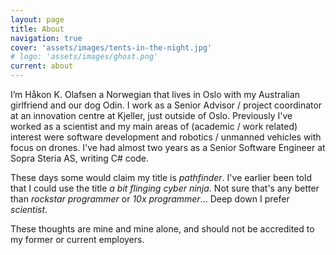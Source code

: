 ```yaml
---
layout: page
title: About
navigation: true
cover: 'assets/images/tents-in-the-night.jpg'
# logo: 'assets/images/ghost.png'
current: about
---
```


I’m Håkon K. Olafsen a Norwegian that lives in Oslo with my Australian girlfriend and our dog Odin. I work as a Senior Advisor / project coordinator at an innovation centre at Kjeller, just outside of Oslo. Previously I've worked as a scientist and my main areas of (academic / work related) interest were software development and robotics / unmanned vehicles with focus on drones. I've had almost two years as a Senior Software Engineer at Sopra Steria AS, writing C# code.

These days some would claim my title is _pathfinder_. I've earlier been told that I could use the title _a bit flinging cyber ninja_. Not sure that's any better than _rockstar programmer_ or _10x programmer_... Deep down I prefer _scientist_.

These thoughts are mine and mine alone, and should not be accredited to my former or current employers.
